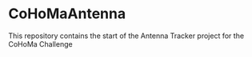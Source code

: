 # CoHoMaAntenna
This repository contains the start of the Antenna Tracker project for the CoHoMa Challenge
